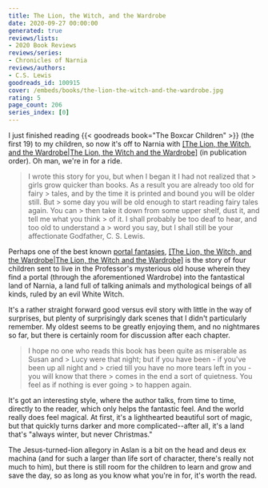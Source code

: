 ```yaml
---
title: The Lion, the Witch, and the Wardrobe
date: 2020-09-27 00:00:00
generated: true
reviews/lists:
- 2020 Book Reviews
reviews/series:
- Chronicles of Narnia
reviews/authors:
- C.S. Lewis
goodreads_id: 100915
cover: /embeds/books/the-lion-the-witch-and-the-wardrobe.jpg
rating: 5
page_count: 206
series_index: [0]
---
```

I just finished reading {{< goodreads book="The Boxcar Children" >}} (the first 19) to my children, so now it's off to Narnia with [[The Lion, the Witch, and the Wardrobe|The Lion, the Witch and the Wardrobe]]() (in publication order). Oh man, we're in for a ride.  

> I wrote this story for you, but when I began it I had not realized that > girls grow quicker than books. As a result you are already too old for fairy > tales, and by the time it is printed and bound you will be older still. But > some day you will be old enough to start reading fairy tales again. You can > then take it down from some upper shelf, dust it, and tell me what you think > of it. I shall probably be too deaf to hear, and too old to understand a > word you say, but I shall still be your affectionate Godfather, C. S. Lewis.

<!--more-->

Perhaps one of the best known [portal fantasies](https://en.wikipedia.org/wiki/Fantasy#By_the_function_of_the_fantastic_in_the_narrative), [[The Lion, the Witch, and the Wardrobe|The Lion, the Witch and the Wardrobe]]() is the story of four children sent to live in the Professor's mysterious old house wherein they find a portal (through the aforementioned Wardrobe) into the fantastical land of Narnia, a land full of talking animals and mythological beings of all kinds, ruled by an evil White Witch.  

It's a rather straight forward good versus evil story with little in the way of surprises, but plenty of surprisingly dark scenes that I didn't particularly remember. My oldest seems to be greatly enjoying them, and no nightmares so far, but there is certainly room for discussion after each chapter.  

> I hope no one who reads this book has been quite as miserable as Susan and > Lucy were that night; but if you have been - if you've been up all night and > cried till you have no more tears left in you - you will know that there > comes in the end a sort of quietness. You feel as if nothing is ever going > to happen again.

It's got an interesting style, where the author talks, from time to time, directly to the reader, which only helps the fantastic feel. And the world really does feel magical. At first, it's a lighthearted beautiful sort of magic, but that quickly turns darker and more complicated--after all, it's a land that's "always winter, but never Christmas."  

The Jesus-turned-lion allegory in Aslan is a bit on the head and deus ex machina (and for such a larger than life sort of character, there's really not much to him), but there is still room for the children to learn and grow and save the day, so as long as you know what you're in for, it's worth the read.